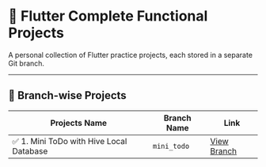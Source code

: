 # 📘 Flutter Complete Functional Projects

A personal collection of Flutter practice projects, each stored in a separate Git branch.

---

## 📂 Branch-wise Projects

| Projects Name             | Branch Name            | Link                                                                 |
|------------------|------------------------|----------------------------------------------------------------------|
| ✅ 1. Mini ToDo with Hive Local Database | `mini_todo`               | [View Branch](https://github.com/monir996/flutter-projects/tree/mini_todo) |
